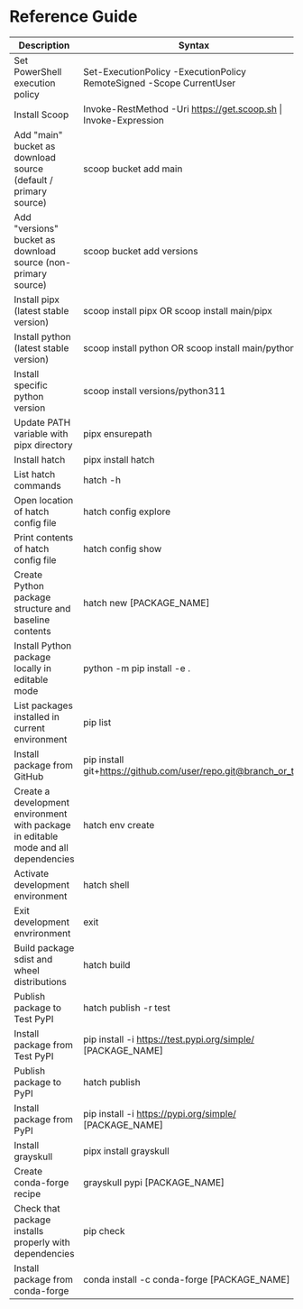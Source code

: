 # Reference Guide

| Description | Syntax |
|---|---|
| Set PowerShell execution policy | Set-ExecutionPolicy -ExecutionPolicy RemoteSigned -Scope CurrentUser |
| Install Scoop | Invoke-RestMethod -Uri https://get.scoop.sh \| Invoke-Expression |
| Add "main" bucket as download source (default / primary source) | scoop bucket add main |
| Add "versions" bucket as download source (non-primary source) | scoop bucket add versions |
| Install pipx (latest stable version) | scoop install pipx OR scoop install main/pipx |
| Install python (latest stable version) | scoop install python OR scoop install main/python |
| Install specific python version | scoop install versions/python311 |
| Update PATH variable with pipx directory | pipx ensurepath |
| Install hatch | pipx install hatch |
| List hatch commands | hatch -h |
| Open location of hatch config file | hatch config explore |
| Print contents of hatch config file | hatch config show |
| Create Python package structure and baseline contents | hatch new [PACKAGE_NAME] |
| Install Python package locally in editable mode | python -m pip install -e . |
| List packages installed in current environment | pip list |
| Install package from GitHub | pip install git+https://github.com/user/repo.git@branch_or_tag |
| Create a development environment with package in editable mode and all dependencies | hatch env create |
| Activate development environment | hatch shell |
| Exit development envrironment | exit |
| Build package sdist and wheel distributions | hatch build |
| Publish package to Test PyPI | hatch publish -r test |
| Install package from Test PyPI | pip install -i https://test.pypi.org/simple/ [PACKAGE_NAME] |
| Publish package to PyPI | hatch publish |
| Install package from PyPI | pip install -i https://pypi.org/simple/ [PACKAGE_NAME] |
| Install grayskull | pipx install grayskull |
| Create conda-forge recipe | grayskull pypi [PACKAGE_NAME] |
| Check that package installs properly with dependencies | pip check |
| Install package from conda-forge | conda install -c conda-forge [PACKAGE_NAME] |
